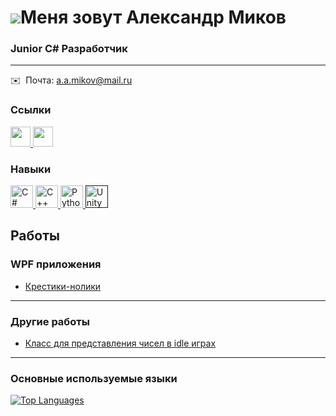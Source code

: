 ![](https://user-images.githubusercontent.com/18350557/176309783-0785949b-9127-417c-8b55-ab5a4333674e.gif)Меня зовут Александр Миков
=======================================================================================================================================

### Junior C# Разработчик
-------------------

 ✉️  Почта: [a.a.mikov@mail.ru](mailto:a.a.mikov@mail.ru)

### Ссылки
                                 
<p align="left">                          
  <a href="https://www.github.com/darkhhh" target="_blank" rel="noreferrer">
    <img src="https://raw.githubusercontent.com/danielcranney/readme-generator/main/public/icons/socials/github.svg" width="32" height="32"/>
  </a>                         
  <a href="https://t.me/whoooopyyy"
 target="_blank" rel="noreferrer">
    <img src="https://user-images.githubusercontent.com/82178107/236275482-94404eb3-457f-45ec-b76b-4a6dd7ced9b4.png" width="32" height="32" />
  </a>
</p>
   
### Навыки 
<p align="left">
  <a href="https://docs.microsoft.com/en-us/dotnet/csharp/" target="_blank" rel="noreferrer">
    <img src="https://raw.githubusercontent.com/danielcranney/readme-generator/main/public/icons/skills/csharp-colored.svg" width="36" height="36" alt="C#"/>
  </a>
  <a href="https://docs.microsoft.com/en-us/cpp/?view=msvc-170" target="_blank" rel="noreferrer">
    <img src="https://raw.githubusercontent.com/danielcranney/readme-generator/main/public/icons/skills/cplusplus-colored.svg" width="36" height="36" alt="C++"/>
  </a>
  <a href="https://www.python.org/" target="_blank" rel="noreferrer">
    <img src="https://raw.githubusercontent.com/danielcranney/readme-generator/main/public/icons/skills/python-colored.svg" width="36" height="36" alt="Python"/>
  </a>
  <a href="" target"_blank" rel="noreferrer">
    <img src="https://user-images.githubusercontent.com/82178107/236283588-728e76ab-3226-4e94-a750-e058c7780683.png" height="36" alt="Unity"/>
  </a>

</p>

## Работы

### WPF приложения

* [Крестики-нолики](https://github.com/Darkhhh/TicTacToeWPF)

---

### Другие работы

* [Класс для представления чисел в idle играх](https://github.com/Darkhhh/BIgNumbers)

---

### Основные используемые языки

<a href="https://github.com/darkhhh" align="left">
  <img src="https://github-readme-stats.vercel.app/api/top-langs/?username=darkhhh&langs_count=10&title_color=0891b2&text_color=ffffff&icon_color=0891b2&bg_color=1c1917&hide_border=true&locale=en&custom_title=Top%20%Languages" alt="Top Languages" />
</a>


